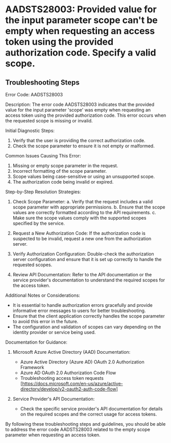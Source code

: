 
# AADSTS28003: Provided value for the input parameter scope can't be empty when requesting an access token using the provided authorization code. Specify a valid scope.


## Troubleshooting Steps
Error Code: AADSTS28003

Description:
The error code AADSTS28003 indicates that the provided value for the input parameter 'scope' was empty when requesting an access token using the provided authorization code. This error occurs when the requested scope is missing or invalid.

Initial Diagnostic Steps:
1. Verify that the user is providing the correct authorization code.
2. Check the scope parameter to ensure it is not empty or malformed.

Common Issues Causing This Error:
1. Missing or empty scope parameter in the request.
2. Incorrect formatting of the scope parameter.
3. Scope values being case-sensitive or using an unsupported scope.
4. The authorization code being invalid or expired.

Step-by-Step Resolution Strategies:

1. Check Scope Parameter:
    a. Verify that the request includes a valid scope parameter with appropriate permissions.
    b. Ensure that the scope values are correctly formatted according to the API requirements.
    c. Make sure the scope values comply with the supported scopes specified by the service.

2. Request a New Authorization Code:
    If the authorization code is suspected to be invalid, request a new one from the authorization server.

3. Verify Authorization Configuration:
    Double-check the authorization server configuration and ensure that it is set up correctly to handle the requested scopes.

4. Review API Documentation:
    Refer to the API documentation or the service provider's documentation to understand the required scopes for the access token.

Additional Notes or Considerations:
- It is essential to handle authorization errors gracefully and provide informative error messages to users for better troubleshooting.
- Ensure that the client application correctly handles the scope parameter to avoid this error in the future.
- The configuration and validation of scopes can vary depending on the identity provider or service being used.

Documentation for Guidance:
1. Microsoft Azure Active Directory (AAD) Documentation:
   - Azure Active Directory (Azure AD) OAuth 2.0 Authorization Framework
   - Azure AD OAuth 2.0 Authorization Code Flow
   - Troubleshooting access token requests
   [https://docs.microsoft.com/en-us/azure/active-directory/develop/v2-oauth2-auth-code-flow]

2. Service Provider's API Documentation:
   - Check the specific service provider's API documentation for details on the required scopes and the correct usage for access tokens.

By following these troubleshooting steps and guidelines, you should be able to address the error code AADSTS28003 related to the empty scope parameter when requesting an access token.